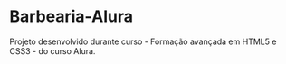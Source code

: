 # Barbearia-Alura
Projeto desenvolvido durante curso - Formação avançada em HTML5 e CSS3 - do curso Alura.

